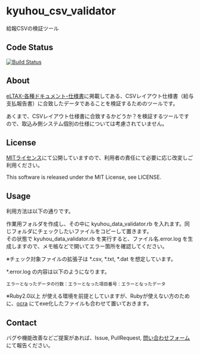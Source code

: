 
# kyuhou_csv_validator

給報CSVの検証ツール

## Code Status
[![Build Status](https://travis-ci.org/arakanema/kyuhou_csv_validator.svg?branch=master)](https://travis-ci.org/arakanema/kyuhou_csv_validator)

## About
[eLTAX-各種ドキュメント-仕様書](http://www.eltax.jp/www/contents/1403107599834/index.html#dlCSV)に掲載してある、CSVレイアウト仕様書（給与支払報告書）に合致したデータであることを検証するためのツールです。

あくまで、CSVレイアウト仕様書に合致するかどうか？を検証するツールですので、取込み側システム個別の仕様については考慮されていません。

## License
[MITライセンス](http://ja.wikipedia.org/wiki/MIT_License)にて公開していますので、利用者の責任にて必要に応じ改変しご利用ください。  

This software is released under the MIT License, see LICENSE.

## Usage
利用方法は以下の通りです。

作業用フォルダを作成し、その中に kyuhou\_data\_validator.rb を入れます。同じフォルダにチェックしたいファイルをコピーして置きます。  
その状態で kyuhou\_data\_validator.rb を実行すると、ファイル名.error.log を生成しますので、メモ帳などで開いてエラー箇所を確認してください。

※チェック対象ファイルの拡張子は \*.csv, \*.txt, \*.dat を想定しています。

\*.error.log の内容は以下のようになります。

    エラーとなったデータの行数：エラーとなった項目番号：エラーとなったデータ

※Ruby2.0以上 が使える環境を前提としていますが、Rubyが使えない方のために、[ocra](http://rubygems.org/gems/ocra) にてexe化したファイルも合わせて置いておきます。

## Contact
バグや機能改善などご提案があれば、Issue, PullRequest, [問い合わせフォーム](https://drive.google.com/open?id=1oSCqvtAe9WDst_mJGI5POfdLlk_33UVOimLE9WPYI0k&authuser=0) にて報告ください。

